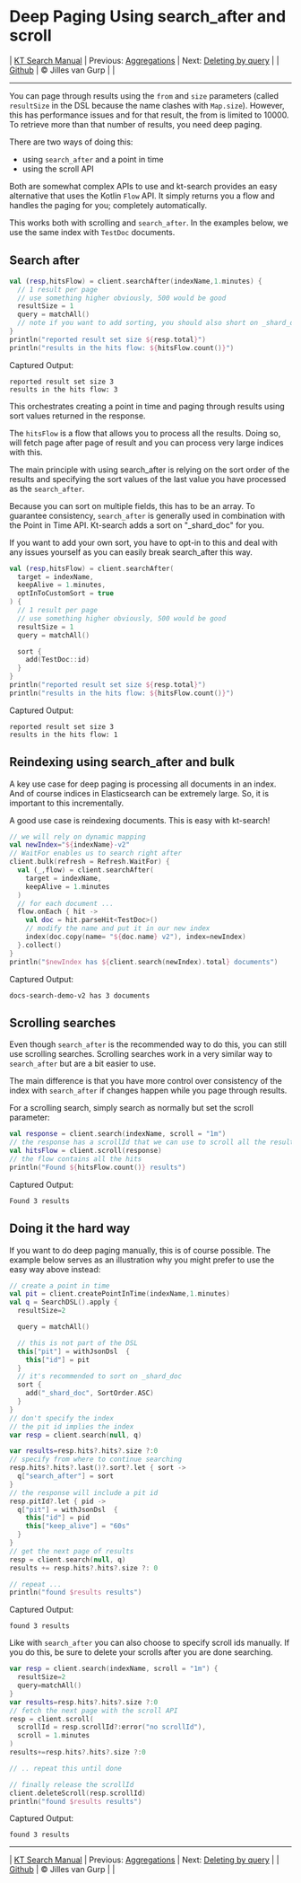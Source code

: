# Deep Paging Using search_after and scroll 

| [KT Search Manual](README.md) | Previous: [Aggregations](Aggregations.md) | Next: [Deleting by query](DeleteByQuery.md) |
| [Github](https://github.com/jillesvangurp/kt-search) | &copy; Jilles van Gurp |  |

---                

You can page through results using the `from` and `size` parameters (called `resultSize` in the DSL because
the name clashes with `Map.size`). However, this has performance issues and for that result, the from is 
limited to 10000. To retrieve more than that number of results, you need deep paging.

There are two ways of doing this:

- using `search_after` and a point in time
- using the scroll API

Both are somewhat complex APIs to use and kt-search provides an easy alternative that uses
the Kotlin `Flow` API. It simply returns you a flow and handles the paging for you; completely automatically.

This works both with scrolling and `search_after`. In the examples below, we use the same index 
with `TestDoc` documents.

## Search after

```kotlin
val (resp,hitsFlow) = client.searchAfter(indexName,1.minutes) {
  // 1 result per page
  // use something higher obviously, 500 would be good
  resultSize = 1
  query = matchAll()
  // note if you want to add sorting, you should also short on _shard_doc
}
println("reported result set size ${resp.total}")
println("results in the hits flow: ${hitsFlow.count()}")
```

Captured Output:

```
reported result set size 3
results in the hits flow: 3

```

This orchestrates creating a point in time and paging through results using 
sort values returned in the response.

The `hitsFlow` is a flow that allows you to process all the results. Doing so, will 
fetch page after page of result and you can process very large indices with this.                                 

The main principle with using search_after is relying on the sort order of the results and specifying
the sort values of the last value you have processed as the `search_after`.

Because you can sort on multiple fields, this has to be an array. To guarantee consistency, `search_after`
is generally used in combination with the Point in Time API. Kt-search adds a sort on "_shard_doc" for you.

If you want to add your own sort, you have to opt-in to this and deal with any issues yourself as you can
easily break search_after this way.

```kotlin
val (resp,hitsFlow) = client.searchAfter(
  target = indexName,
  keepAlive = 1.minutes,
  optInToCustomSort = true
) {
  // 1 result per page
  // use something higher obviously, 500 would be good
  resultSize = 1
  query = matchAll()

  sort {
    add(TestDoc::id)
  }
}
println("reported result set size ${resp.total}")
println("results in the hits flow: ${hitsFlow.count()}")
```

Captured Output:

```
reported result set size 3
results in the hits flow: 1

```

## Reindexing using search_after and bulk

A key use case for deep paging is processing all documents in an index.
And of course indices in Elasticsearch can be extremely large. So, it is
important to this incrementally.

A good use case is reindexing documents. This is easy with kt-search!

```kotlin
// we will rely on dynamic mapping
val newIndex="${indexName}-v2"
// WaitFor enables us to search right after
client.bulk(refresh = Refresh.WaitFor) {
  val (_,flow) = client.searchAfter(
    target = indexName,
    keepAlive = 1.minutes
  )
  // for each document ...
  flow.onEach { hit ->
    val doc = hit.parseHit<TestDoc>()
    // modify the name and put it in our new index
    index(doc.copy(name= "${doc.name} v2"), index=newIndex)
  }.collect()
}
println("$newIndex has ${client.search(newIndex).total} documents")
```

Captured Output:

```
docs-search-demo-v2 has 3 documents

```

## Scrolling searches

Even though `search_after` is the recommended way to do this, you can still use scrolling searches. 
Scrolling searches work in a very similar way to `search_after` but are a bit easier to use.
 
The main difference is that you have more control over consistency of the index with `search_after` 
if changes happen while you page through results.

For a scrolling search, simply search as normally but set the scroll parameter:

```kotlin
val response = client.search(indexName, scroll = "1m")
// the response has a scrollId that we can use to scroll all the results
val hitsFlow = client.scroll(response)
// the flow contains all the hits
println("Found ${hitsFlow.count()} results")
```

Captured Output:

```
Found 3 results

```

## Doing it the hard way

If you want to do deep paging manually, this is of course possible. The example 
below serves as an illustration why you might prefer to use the easy way
above instead:

```kotlin
// create a point in time
val pit = client.createPointInTime(indexName,1.minutes)
val q = SearchDSL().apply {
  resultSize=2

  query = matchAll()

  // this is not part of the DSL
  this["pit"] = withJsonDsl  {
    this["id"] = pit
  }
  // it's recommended to sort on _shard_doc
  sort {
    add("_shard_doc", SortOrder.ASC)
  }
}
// don't specify the index
// the pit id implies the index
var resp = client.search(null, q)

var results=resp.hits?.hits?.size ?:0
// specify from where to continue searching
resp.hits?.hits?.last()?.sort?.let { sort ->
  q["search_after"] = sort
}
// the response will include a pit id
resp.pitId?.let { pid ->
  q["pit"] = withJsonDsl  {
    this["id"] = pid
    this["keep_alive"] = "60s"
  }
}
// get the next page of results
resp = client.search(null, q)
results += resp.hits?.hits?.size ?: 0

// repeat ...
println("found $results results")
```

Captured Output:

```
found 3 results

```

Like with `search_after` you can also choose to specify scroll ids manually. If you do this,
be sure to delete your scrolls after you are done searching.

```kotlin
var resp = client.search(indexName, scroll = "1m") {
  resultSize=2
  query=matchAll()
}
var results=resp.hits?.hits?.size ?:0
// fetch the next page with the scroll API
resp = client.scroll(
  scrollId = resp.scrollId?:error("no scrollId"),
  scroll = 1.minutes
)
results+=resp.hits?.hits?.size ?:0

// .. repeat this until done

// finally release the scrollId
client.deleteScroll(resp.scrollId)
println("found $results results")
```

Captured Output:

```
found 3 results

```



---

| [KT Search Manual](README.md) | Previous: [Aggregations](Aggregations.md) | Next: [Deleting by query](DeleteByQuery.md) |
| [Github](https://github.com/jillesvangurp/kt-search) | &copy; Jilles van Gurp |  |